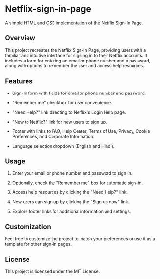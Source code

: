 # Netflix-sign-in-page
A simple HTML and CSS implementation of the Netflix Sign-In Page.

## Overview

This project recreates the Netflix Sign-In Page, providing users with a familiar and intuitive interface for signing in to their Netflix accounts. It includes a form for entering an email or phone number and a password, along with options to remember the user and access help resources.

## Features

- Sign-In form with fields for email or phone number and password.

- "Remember me" checkbox for user convenience.
  
- "Need Help?" link directing to Netflix's Login Help page.
  
- "New to Netflix?" link for new users to sign up.
  
- Footer with links to FAQ, Help Center, Terms of Use, Privacy, Cookie Preferences, and Corporate Information.
  
- Language selection dropdown (English and Hindi).

## Usage


1. Enter your email or phone number and password to sign in.

2. Optionally, check the "Remember me" box for automatic sign-in.

3. Access help resources by clicking the "Need Help?" link.
 
4. New users can sign up by clicking the "Sign up now" link.
 
5. Explore footer links for additional information and settings.

## Customization

Feel free to customize the project to match your preferences or use it as a template for other sign-in pages.

## License

This project is licensed under the MIT License.



